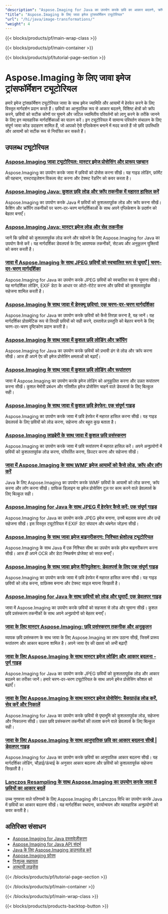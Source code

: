 ```yaml
---
"description": "Aspose.Imaging for Java का उपयोग करके छवि का आकार बदलने, क्रॉप करने, घुमाने और ज्यामितीय रूपांतरण के लिए चरण-दर-चरण ट्यूटोरियल।"
"title": "Aspose.Imaging के लिए जावा इमेज ट्रांसफॉर्मेशन ट्यूटोरियल"
"url": "/hi/java/image-transformations/"
"weight": 4
---
```


{{< blocks/products/pf/main-wrap-class >}}

{{< blocks/products/pf/main-container >}}

{{< blocks/products/pf/tutorial-page-section >}}
# Aspose.Imaging के लिए जावा इमेज ट्रांसफॉर्मेशन ट्यूटोरियल

हमारे इमेज ट्रांसफ़ॉर्मेशन ट्यूटोरियल जावा के साथ इमेज ज्यामिति और आयामों में हेरफेर करने के लिए विस्तृत मार्गदर्शन प्रदान करते हैं। छवियों का आनुपातिक रूप से आकार बदलने, विशिष्ट क्षेत्रों को क्रॉप करने, छवियों को सटीक कोणों पर घुमाने और जटिल ज्यामितीय परिवर्तनों को लागू करने के तरीके जानने के लिए इन व्यावहारिक मार्गदर्शिकाओं का पालन करें। इन ट्यूटोरियल में सामान्य परिवर्तन संचालन के लिए संपूर्ण जावा कोड उदाहरण शामिल हैं, जो आपको ऐसे एप्लिकेशन बनाने में मदद करते हैं जो छवि उपस्थिति और आयामों को सटीक रूप से नियंत्रित कर सकते हैं।

## उपलब्ध ट्यूटोरियल

### [Aspose.Imaging जावा ट्यूटोरियल: मास्टर इमेज प्रोसेसिंग और प्रारूप पहचान](./mastering-aspose-imaging-java-image-processing/)
Aspose.Imaging का उपयोग करके जावा में छवियों को प्रोसेस करना सीखें। यह गाइड लोडिंग, फ़ॉर्मेट की पहचान, रास्टराइज़ेशन विकल्प सेट करना और टेक्स्ट रेंडरिंग को कवर करता है।

### [Aspose.Imaging Java: कुशल छवि लोड और क्रॉप तकनीक में महारत हासिल करें](./aspose-imaging-java-efficient-image-load-crop/)
Aspose.Imaging का उपयोग करके Java में छवियों को कुशलतापूर्वक लोड और क्रॉप करना सीखें। कैशिंग और क्रॉपिंग तकनीकों पर चरण-दर-चरण मार्गदर्शिकाओं के साथ अपने एप्लिकेशन के प्रदर्शन को बेहतर बनाएँ।

### [Aspose.Imaging Java: मास्टर इमेज लोड और सेव तकनीक](./aspose-imaging-java-image-processing/)
जानें कि छवियों को कुशलतापूर्वक लोड करने और सहेजने के लिए Aspose.Imaging for Java का उपयोग कैसे करें। यह मार्गदर्शिका डेवलपर्स के लिए आवश्यक तकनीकों, सेटअप और अनुकूलन युक्तियों को कवर करती है।

### [जावा में Aspose.Imaging के साथ JPEG छवियों को स्वचालित रूप से घुमाएँ | चरण-दर-चरण मार्गदर्शिका](./auto-rotate-jpeg-images-aspose-imaging-java/)
Aspose.Imaging for Java का उपयोग करके JPEG छवियों को स्वचालित रूप से घुमाना सीखें। यह मार्गदर्शिका लोडिंग, EXIF डेटा के आधार पर ऑटो-रोटेट करना और छवियों को कुशलतापूर्वक सहेजना शामिल करती है।

### [Aspose.Imaging के साथ जावा में डेस्क्यू छवियां: एक चरण-दर-चरण मार्गदर्शिका](./deskew-images-aspose-imaging-java/)
Aspose.Imaging for Java का उपयोग करके छवियों को कैसे तिरछा करना है, यह जानें। यह मार्गदर्शिका प्रोग्रामेटिक रूप से तिरछी छवियों को सही करने, दस्तावेज़ प्रस्तुति को बेहतर बनाने के लिए चरण-दर-चरण दृष्टिकोण प्रदान करती है।

### [Aspose.Imaging के साथ जावा में कुशल छवि लोडिंग और क्रॉपिंग](./aspose-imaging-java-load-crop-images/)
Aspose.Imaging for Java का उपयोग करके छवियों को प्रभावी ढंग से लोड और क्रॉप करना सीखें। आज ही अपने ऐप की इमेज प्रोसेसिंग क्षमताओं को बढ़ाएँ।

### [Aspose.Imaging के साथ जावा में कुशल छवि लोडिंग और रूपांतरण](./aspose-imaging-java-image-loading-transformation/)
जावा में Aspose.Imaging का उपयोग करके इमेज लोडिंग को अनुकूलित करना और उन्नत रूपांतरण करना सीखें। कुशल मेमोरी प्रबंधन और गतिशील इमेज प्रोसेसिंग चाहने वाले डेवलपर्स के लिए बिल्कुल सही।

### [Aspose.Imaging के साथ जावा में कुशल छवि हेरफेर: एक संपूर्ण गाइड](./java-image-manipulation-aspose-imaging-tutorial/)
Aspose.Imaging का उपयोग करके जावा में छवि हेरफेर में महारत हासिल करना सीखें। यह गाइड डेवलपर्स के लिए छवियों को लोड करना, सहेजना और बहुत कुछ बताता है।

### [Aspose.Imaging लाइब्रेरी के साथ जावा में कुशल छवि प्रसंस्करण](./aspose-imaging-java-image-processing-guide/)
Aspose.Imaging का उपयोग करके जावा में छवि रूपांतरण में महारत हासिल करें। अपने अनुप्रयोगों में छवियों को कुशलतापूर्वक लोड करना, परिवर्तित करना, फ़िल्टर करना और सहेजना सीखें।

### [जावा में Aspose.Imaging के साथ WMF इमेज आयामों को कैसे लोड, क्रॉप और लॉग करें](./load-crop-log-wmf-image-dimensions-aspose-imaging-java/)
Java के लिए Aspose.Imaging का उपयोग करके WMF छवियों के आयामों को लोड करना, क्रॉप करना और लॉग करना सीखें। ग्राफिक डिज़ाइन या इमेज प्रोसेसिंग टूल पर काम करने वाले डेवलपर्स के लिए बिल्कुल सही।

### [Aspose.Imaging for Java के साथ JPEG में हेरफेर कैसे करें: एक संपूर्ण गाइड](./master-jpeg-manipulation-aspose-imaging-java/)
Aspose.Imaging for Java का उपयोग करके JPEG इमेज बनाना, उनमें बदलाव करना और उन्हें सहेजना सीखें। इस विस्तृत ट्यूटोरियल में EXIF डेटा संपादन और थंबनेल जोड़ना सीखें।

### [Aspose.Imaging के साथ जावा इमेज बाइनरीकरण: निश्चित थ्रेशोल्ड ट्यूटोरियल](./master-image-binarization-java-aspose-imaging/)
Aspose.Imaging के साथ Java में एक निश्चित सीमा का उपयोग करके इमेज बाइनरीकरण करना सीखें। आज ही अपने OCR और डेटा निष्कर्षण प्रोजेक्ट को सरल बनाएँ।

### [Aspose.Imaging के साथ जावा इमेज मैनिपुलेशन: डेवलपर्स के लिए एक संपूर्ण गाइड](./master-java-image-manipulation-aspose-imaging-guide/)
Aspose.Imaging का उपयोग करके जावा में छवि हेरफेर में महारत हासिल करना सीखें। यह गाइड छवियों को लोड करना, ग्राफ़िक्स बनाना और टेक्स्ट साइज़ मापना सिखाती है।

### [Aspose.Imaging for Java के साथ छवियों को लोड और घुमाएँ: एक डेवलपर गाइड](./load-rotate-images-aspose-imaging-java/)
जावा में Aspose.Imaging का उपयोग करके छवियों को सहजता से लोड और घुमाना सीखें। कुशल छवि प्रसंस्करण तकनीकों के साथ अपने अनुप्रयोगों को बेहतर बनाएँ।

### [जावा के लिए मास्टर Aspose.Imaging: छवि प्रसंस्करण तकनीक और अनुकूलन](./mastering-image-processing-aspose-imaging-java/)
व्यापक छवि प्रसंस्करण के साथ जावा के लिए Aspose.Imaging का लाभ उठाना सीखें, जिसमें प्रारूप रूपांतरण और आकार बदलना शामिल है। अपने जावा ऐप की दक्षता को अभी बढ़ाएँ!

### [जावा के लिए Aspose.Imaging के साथ मास्टर इमेज लोडिंग और आकार बदलना - पूर्ण गाइड](./implement-image-loading-resizing-aspose-imaging-java/)
Aspose.Imaging for Java का उपयोग करके JPEG छवियों को कुशलतापूर्वक लोड और आकार बदलने का तरीका जानें। हमारे चरण-दर-चरण ट्यूटोरियल के साथ अपने इमेज प्रोसेसिंग कौशल को बढ़ाएँ।

### [जावा के लिए Aspose.Imaging के साथ मास्टर इमेज प्रोसेसिंग: बैकग्राउंड लोड करें, सेव करें और निकालें](./aspose-imaging-java-master-image-processing/)
Aspose.Imaging for Java का उपयोग करके छवियों से पृष्ठभूमि को कुशलतापूर्वक लोड, सहेजना और निकालना सीखें। उन्नत छवि प्रसंस्करण तकनीकों की तलाश करने वाले डेवलपर्स के लिए बिल्कुल सही।

### [जावा के लिए Aspose.Imaging के साथ आनुपातिक छवि का आकार बदलना सीखें | डेवलपर गाइड](./proportional-image-resizing-aspose-imaging-java/)
Aspose.Imaging for Java का उपयोग करके छवियों का आनुपातिक आकार बदलना सीखें। यह मार्गदर्शिका लोडिंग, चौड़ाई/ऊंचाई के अनुसार आकार बदलना और छवियों को कुशलतापूर्वक सहेजना सिखाती है।

### [Lanczos Resampling के साथ Aspose.Imaging का उपयोग करके जावा में छवियों का आकार बदलें](./resize-images-java-aspose-imaging-lanczos/)
उच्च गुणवत्ता वाले परिणामों के लिए Aspose.Imaging और Lanczos विधि का उपयोग करके Java में छवियों का आकार बदलना सीखें। यह मार्गदर्शिका स्थापना, कार्यान्वयन और व्यावहारिक अनुप्रयोगों को कवर करती है।

## अतिरिक्त संसाधन

- [Aspose.Imaging for Java दस्तावेज़ीकरण](https://docs.aspose.com/imaging/java/)
- [Aspose.Imaging for Java API संदर्भ](https://reference.aspose.com/imaging/java/)
- [Java के लिए Aspose.Imaging डाउनलोड करें](https://releases.aspose.com/imaging/java/)
- [Aspose.Imaging फ़ोरम](https://forum.aspose.com/c/imaging)
- [निःशुल्क सहायता](https://forum.aspose.com/)
- [अस्थायी लाइसेंस](https://purchase.aspose.com/temporary-license/)

{{< /blocks/products/pf/tutorial-page-section >}}

{{< /blocks/products/pf/main-container >}}

{{< /blocks/products/pf/main-wrap-class >}}

{{< blocks/products/products-backtop-button >}}